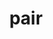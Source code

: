 ---
category: 4-letters
denotation: null
name: pair
reference_link: https://www.etymonline.com/word/pair
root_language: null
root_name: null
title: pair
type: free
word_sums:
- respelling: pair
  sum: 'Pair + '
---